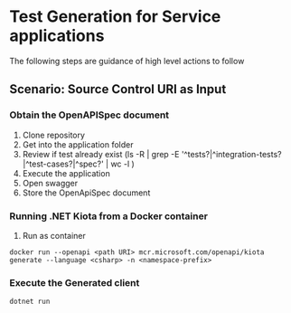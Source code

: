 # Test Generation for Service applications

The following steps are guidance of high level actions to follow


## Scenario: Source Control URI as Input

### Obtain the OpenAPISpec document

1. Clone repository
2. Get into the application folder
3. Review if test already exist (ls -R | grep -E '^tests?|^integration-tests?|^test-cases?|^spec?' | wc -l
)
4. Execute the application
5. Open swagger 
6. Store the OpenApiSpec document


### Running .NET Kiota from a Docker container
1. Run as container
 ```
 docker run --openapi <path URI> mcr.microsoft.com/openapi/kiota generate --language <csharp> -n <namespace-prefix>
 ```

 ### Execute the Generated client

 ```
 dotnet run
 ```